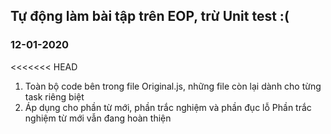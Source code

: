 ## Tự động làm bài tập trên EOP, trừ Unit test :(

### 12-01-2020
<<<<<<< HEAD
1. Toàn bộ code bên trong file Original.js, những file còn lại dành cho từng task riêng biệt
2. Áp dụng cho phần từ mới, phần trắc nghiệm và phần đục lỗ
   Phần trắc nghiệm từ mới vẫn đang hoàn thiện
